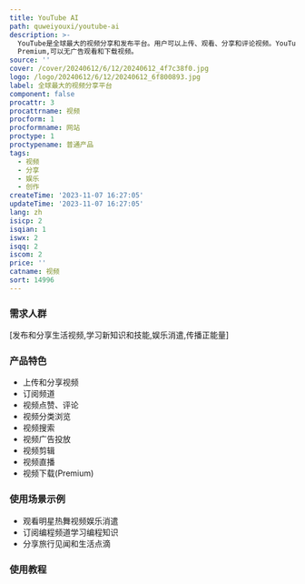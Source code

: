 ```yaml
---
title: YouTube AI
path: quweiyouxi/youtube-ai
description: >-
  YouTube是全球最大的视频分享和发布平台。用户可以上传、观看、分享和评论视频。YouTube提供官方频道和创作者频道,内容涵盖娱乐、音乐、新闻、教育、科技等各个领域。YouTube拥有强大的社区氛围和互动性。用户可以订阅感兴趣的创作者,评论视频互动交流。YouTube也提供支付服务Youtube
  Premium,可以无广告观看和下载视频。
source: ''
cover: /cover/20240612/6/12/20240612_4f7c38f0.jpg
logo: /logo/20240612/6/12/20240612_6f800893.jpg
label: 全球最大的视频分享平台
component: false
procattr: 3
procattrname: 视频
procform: 1
procformname: 网站
proctype: 1
proctypename: 普通产品
tags:
  - 视频
  - 分享
  - 娱乐
  - 创作
createTime: '2023-11-07 16:27:05'
updateTime: '2023-11-07 16:27:05'
lang: zh
isicp: 2
isqian: 1
iswx: 2
isqq: 2
iscom: 2
price: ''
catname: 视频
sort: 14996
---
```




### 需求人群
[发布和分享生活视频,学习新知识和技能,娱乐消遣,传播正能量]

### 产品特色
- 上传和分享视频
- 订阅频道
- 视频点赞、评论
- 视频分类浏览
- 视频搜索
- 视频广告投放
- 视频剪辑
- 视频直播
- 视频下载(Premium)

### 使用场景示例
- 观看明星热舞视频娱乐消遣
- 订阅编程频道学习编程知识
- 分享旅行见闻和生活点滴

### 使用教程


  
